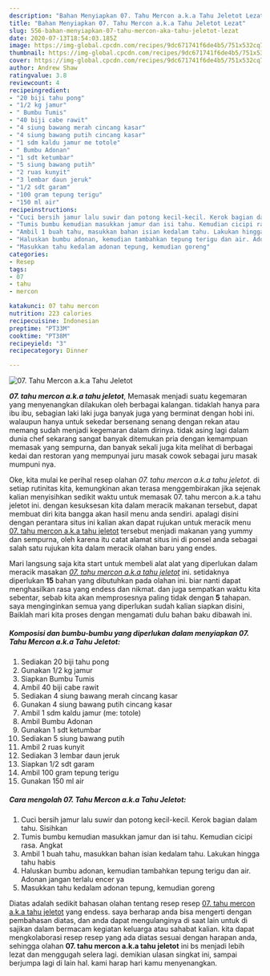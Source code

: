 ```yaml
---
description: "Bahan Menyiapkan 07. Tahu Mercon a.k.a Tahu Jeletot Lezat"
title: "Bahan Menyiapkan 07. Tahu Mercon a.k.a Tahu Jeletot Lezat"
slug: 556-bahan-menyiapkan-07-tahu-mercon-aka-tahu-jeletot-lezat
date: 2020-07-13T18:54:03.185Z
image: https://img-global.cpcdn.com/recipes/9dc671741f6de4b5/751x532cq70/07-tahu-mercon-aka-tahu-jeletot-foto-resep-utama.jpg
thumbnail: https://img-global.cpcdn.com/recipes/9dc671741f6de4b5/751x532cq70/07-tahu-mercon-aka-tahu-jeletot-foto-resep-utama.jpg
cover: https://img-global.cpcdn.com/recipes/9dc671741f6de4b5/751x532cq70/07-tahu-mercon-aka-tahu-jeletot-foto-resep-utama.jpg
author: Andrew Shaw
ratingvalue: 3.8
reviewcount: 4
recipeingredient:
- "20 biji tahu pong"
- "1/2 kg jamur"
- " Bumbu Tumis"
- "40 biji cabe rawit"
- "4 siung bawang merah cincang kasar"
- "4 siung bawang putih cincang kasar"
- "1 sdm kaldu jamur me totole"
- " Bumbu Adonan"
- "1 sdt ketumbar"
- "5 siung bawang putih"
- "2 ruas kunyit"
- "3 lembar daun jeruk"
- "1/2 sdt garam"
- "100 gram tepung terigu"
- "150 ml air"
recipeinstructions:
- "Cuci bersih jamur lalu suwir dan potong kecil-kecil. Kerok bagian dalam tahu. Sisihkan"
- "Tumis bumbu kemudian masukkan jamur dan isi tahu. Kemudian cicipi rasa. Angkat"
- "Ambil 1 buah tahu, masukkan bahan isian kedalam tahu. Lakukan hingga tahu habis"
- "Haluskan bumbu adonan, kemudian tambahkan tepung terigu dan air. Adonan jangan terlalu encer ya"
- "Masukkan tahu kedalam adonan tepung, kemudian goreng"
categories:
- Resep
tags:
- 07
- tahu
- mercon

katakunci: 07 tahu mercon 
nutrition: 223 calories
recipecuisine: Indonesian
preptime: "PT33M"
cooktime: "PT38M"
recipeyield: "3"
recipecategory: Dinner

---
```



![07. Tahu Mercon a.k.a Tahu Jeletot](https://img-global.cpcdn.com/recipes/9dc671741f6de4b5/751x532cq70/07-tahu-mercon-aka-tahu-jeletot-foto-resep-utama.jpg)

<b><i>07. tahu mercon a.k.a tahu jeletot</i></b>, Memasak menjadi suatu kegemaran yang menyenangkan dilakukan oleh berbagai kalangan. tidaklah hanya para ibu ibu, sebagian laki laki juga banyak juga yang berminat dengan hobi ini. walaupun hanya untuk sekedar bersenang senang dengan rekan atau memang sudah menjadi kegemaran dalam dirinya. tidak asing lagi dalam dunia chef sekarang sangat banyak ditemukan pria dengan kemampuan memasak yang sempurna, dan banyak sekali juga kita melihat di berbagai kedai dan restoran yang mempunyai juru masak cowok sebagai juru masak mumpuni nya.



Oke, kita mulai ke perihal resep olahan <i>07. tahu mercon a.k.a tahu jeletot</i>. di setiap rutinitas kita, kemungkinan akan terasa menggembirakan jika sejenak kalian menyisihkan sedikit waktu untuk memasak 07. tahu mercon a.k.a tahu jeletot ini. dengan kesuksesan kita dalam meracik makanan tersebut, dapat membuat diri kita bangga akan hasil menu anda sendiri. apalagi disini dengan perantara situs ini kalian akan dapat rujukan untuk meracik menu <u>07. tahu mercon a.k.a tahu jeletot</u> tersebut menjadi makanan yang yummy dan sempurna, oleh karena itu catat alamat situs ini di ponsel anda sebagai salah satu rujukan kita dalam meracik olahan baru yang endes.


Mari langsung saja kita start untuk membeli alat alat yang diperlukan dalam meracik masakan <u><i>07. tahu mercon a.k.a tahu jeletot</i></u> ini. setidaknya diperlukan <b>15</b> bahan yang dibutuhkan pada olahan ini. biar nanti dapat menghasilkan rasa yang endess dan nikmat. dan juga sempatkan waktu kita sebentar, sebab kita akan memprosesnya paling tidak dengan <b>5</b> tahapan. saya menginginkan semua yang diperlukan sudah kalian siapkan disini, Baiklah mari kita proses dengan mengamati dulu bahan baku dibawah ini.

<!--inarticleads1-->

##### Komposisi dan bumbu-bumbu yang diperlukan dalam menyiapkan 07. Tahu Mercon a.k.a Tahu Jeletot:

1. Sediakan 20 biji tahu pong
1. Gunakan 1/2 kg jamur
1. Siapkan  Bumbu Tumis
1. Ambil 40 biji cabe rawit
1. Sediakan 4 siung bawang merah cincang kasar
1. Gunakan 4 siung bawang putih cincang kasar
1. Ambil 1 sdm kaldu jamur (me: totole)
1. Ambil  Bumbu Adonan
1. Gunakan 1 sdt ketumbar
1. Sediakan 5 siung bawang putih
1. Ambil 2 ruas kunyit
1. Sediakan 3 lembar daun jeruk
1. Siapkan 1/2 sdt garam
1. Ambil 100 gram tepung terigu
1. Gunakan 150 ml air




<!--inarticleads2-->

##### Cara mengolah 07. Tahu Mercon a.k.a Tahu Jeletot:

1. Cuci bersih jamur lalu suwir dan potong kecil-kecil. Kerok bagian dalam tahu. Sisihkan
1. Tumis bumbu kemudian masukkan jamur dan isi tahu. Kemudian cicipi rasa. Angkat
1. Ambil 1 buah tahu, masukkan bahan isian kedalam tahu. Lakukan hingga tahu habis
1. Haluskan bumbu adonan, kemudian tambahkan tepung terigu dan air. Adonan jangan terlalu encer ya
1. Masukkan tahu kedalam adonan tepung, kemudian goreng




Diatas adalah sedikit bahasan olahan tentang resep resep <u>07. tahu mercon a.k.a tahu jeletot</u> yang endess. saya berharap anda bisa mengerti dengan pembahasan diatas, dan anda dapat mengulanginya di saat lain untuk di sajikan dalam bermacam kegiatan keluarga atau sahabat kalian. kita dapat mengkolaborasi resep resep yang ada diatas sesuai dengan harapan anda, sehingga olahan <b>07. tahu mercon a.k.a tahu jeletot</b> ini bs menjadi lebih lezat dan menggugah selera lagi. demikian ulasan singkat ini, sampai berjumpa lagi di lain hal. kami harap hari kamu menyenangkan.
